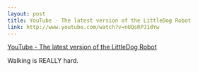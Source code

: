 ```yaml
--- 
layout: post
title: YouTube - The latest version of the LittleDog Robot
link: http://www.youtube.com/watch?v=nUQsRPJ1dYw
---
```

<a href="http://www.youtube.com/watch?v=nUQsRPJ1dYw">YouTube - The
latest version of the LittleDog Robot</a>

<p>Walking is REALLY hard.</p>
